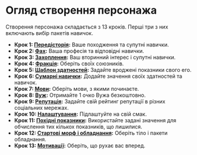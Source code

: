 # Огляд створення персонажа

Створення персонажа складається з 13 кроків. Перші три з них включають вибір пакетів навичок.

<div class="stat-list">

- **Крок 1: [Передісторія](../04/04-step-1-background.md):** Ваше походження та супутні навички.
- **Крок 2: [Фах](../04/05-step-2-carrer.md):** Ваша професія та відповідні навички.
- **Крок 3: [Захоплення](../04/06-step-3-interest.md):** Ваш вторинний інтерес і супутні навички.
- **Крок 4: [Фракція](../04/07-step-4-faction.md):** Оберіть своїх союзників.
- **Крок 5: [Шаблон здатностей](../04/08-step-5-aptitude-template.md):** Задайте вроджені показники свого его.
- **Крок 6: [Сумарні навички](../04/09-step-6-total-skills.md):** Додайте значення своїх здатностей та навичок.
- **Крок 7: [Мови](../04/10-step-7-languages.md):** Оберіть мови, з якими починаєте.
- **Крок 8: [Вуж](../04/11-step-8-flex.md):** Отримайте 1 очко Вужа безкоштовно.
- **Крок 9: [Репутація](../04/12-step-9-reputation.md):** Задайте свій рейтинг репутації в різних соціальних мережах.
- **Крок 10: [Налаштування](../04/13-step-10-customization.md):** Підлаштуйте на свій смак.
- **Крок 11: [Похідні показники](../04/14-step-11-derived-stats.md):** Використайте задані значення для обчислення тих кількох показників, що лишилися.
- **Крок 12: [Стартові морф і обладнання](../04/15-step-12-starting-morph-gear.md):** Оберіть тіло і пакети обладнання.
- **Крок 13: [Мотивації](../04/16-step-13-motivations.md):** Оберіть, що рухає вас вперед.

</div>
